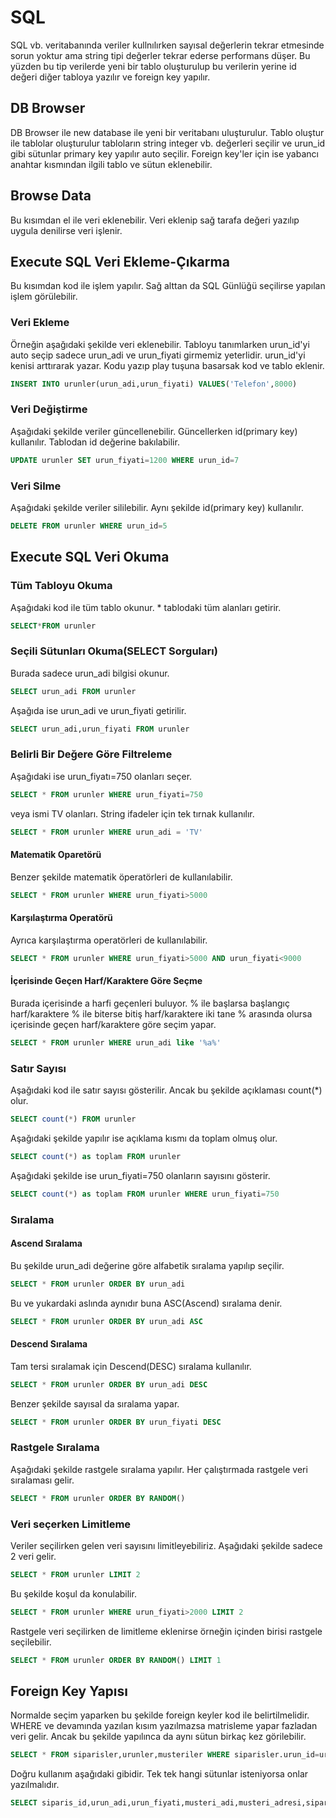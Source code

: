# SQL
SQL vb. veritabanında veriler kullnılırken sayısal değerlerin tekrar etmesinde sorun yoktur ama string tipi değerler tekrar ederse performans düşer. Bu yüzden bu tip verilerde yeni bir tablo oluşturulup bu verilerin yerine id değeri diğer tabloya yazılır ve foreign key yapılır.
## DB Browser
DB Browser ile new database ile yeni bir veritabanı uluşturulur. Tablo oluştur ile tablolar oluşturulur tabloların string integer vb. değerleri seçilir ve urun_id gibi sütunlar primary key yapılır auto seçilir. Foreign key'ler için ise  yabancı anahtar kısmından ilgili tablo ve sütun eklenebilir.

## Browse Data
Bu kısımdan el ile veri eklenebilir. Veri eklenip sağ tarafa değeri yazılıp uygula denilirse veri işlenir.

## Execute SQL Veri Ekleme-Çıkarma
Bu kısımdan kod ile işlem yapılır. Sağ alttan da SQL Günlüğü seçilirse yapılan işlem görülebilir.
### Veri Ekleme
 Örneğin aşağıdaki şekilde veri eklenebilir. Tabloyu tanımlarken urun_id'yi auto seçip  sadece urun_adi ve urun_fiyati girmemiz yeterlidir. urun_id'yi kenisi arttırarak yazar. Kodu yazıp play tuşuna basarsak kod ve tablo eklenir.
```SQL
INSERT INTO urunler(urun_adi,urun_fiyati) VALUES('Telefon',8000)
```
### Veri Değiştirme
Aşağıdaki şekilde veriler güncellenebilir. Güncellerken id(primary key) kullanılır. Tablodan id değerine bakılabilir.
```SQL
UPDATE urunler SET urun_fiyati=1200 WHERE urun_id=7
```
### Veri Silme
Aşağıdaki şekilde veriler sililebilir. Aynı şekilde id(primary key) kullanılır.
```SQL
DELETE FROM urunler WHERE urun_id=5
```

## Execute SQL Veri Okuma
### Tüm Tabloyu Okuma
Aşağıdaki kod ile tüm tablo okunur. * tablodaki tüm alanları getirir.
```SQL
SELECT*FROM urunler
```
### Seçili Sütunları Okuma(SELECT Sorguları)
Burada sadece urun_adi bilgisi okunur.
```SQL
SELECT urun_adi FROM urunler
```
Aşağıda ise urun_adi ve urun_fiyati getirilir.
```SQL
SELECT urun_adi,urun_fiyati FROM urunler
```
### Belirli Bir Değere Göre Filtreleme
Aşağıdaki ise urun_fiyatı=750 olanları seçer.
```SQL
SELECT * FROM urunler WHERE urun_fiyati=750
```
veya ismi TV olanları. String ifadeler için tek tırnak kullanılır.
```SQL
SELECT * FROM urunler WHERE urun_adi = 'TV'
```
#### Matematik Oparetörü
Benzer şekilde matematik öperatörleri de kullanılabilir.
```SQL
SELECT * FROM urunler WHERE urun_fiyati>5000
```
#### Karşılaştırma Operatörü
Ayrıca karşılaştırma operatörleri de kullanılabilir.
```SQL
SELECT * FROM urunler WHERE urun_fiyati>5000 AND urun_fiyati<9000
```
#### İçerisinde Geçen Harf/Karaktere Göre Seçme
Burada içerisinde a harfi geçenleri buluyor. % ile başlarsa başlangıç harf/karaktere % ile biterse bitiş harf/karaktere iki tane % arasında olursa içerisinde geçen harf/karaktere göre seçim yapar.
```SQL
SELECT * FROM urunler WHERE urun_adi like '%a%'
```

### Satır Sayısı
Aşağıdaki kod ile satır sayısı gösterilir. Ancak bu şekilde açıklaması count(*) olur.
```SQL
SELECT count(*) FROM urunler
```
Aşağıdaki şekilde yapılır ise açıklama kısmı da toplam olmuş olur.
```SQL
SELECT count(*) as toplam FROM urunler
```
Aşağıdaki şekilde ise urun_fiyati=750 olanların sayısını gösterir.
```SQL
SELECT count(*) as toplam FROM urunler WHERE urun_fiyati=750
```
### Sıralama
#### Ascend Sıralama
Bu şekilde urun_adi değerine göre alfabetik sıralama yapılıp seçilir. 
```SQL
SELECT * FROM urunler ORDER BY urun_adi
```
Bu ve yukardaki aslında aynıdır buna ASC(Ascend) sıralama denir.
```SQL
SELECT * FROM urunler ORDER BY urun_adi ASC
```
#### Descend Sıralama
Tam tersi sıralamak için Descend(DESC) sıralama kullanılır.
```SQL
SELECT * FROM urunler ORDER BY urun_adi DESC
```
Benzer şekilde sayısal da sıralama yapar.
```SQL
SELECT * FROM urunler ORDER BY urun_fiyati DESC
```
### Rastgele Sıralama
Aşağıdaki şekilde rastgele sıralama yapılır. Her çalıştırmada rastgele veri sıralaması gelir.
```SQL
SELECT * FROM urunler ORDER BY RANDOM()
```

### Veri seçerken Limitleme
Veriler seçilirken gelen veri sayısını limitleyebiliriz. Aşağıdaki şekilde sadece 2 veri gelir.
```SQL
SELECT * FROM urunler LIMIT 2
```
Bu şekilde koşul da konulabilir.
```SQL
SELECT * FROM urunler WHERE urun_fiyati>2000 LIMIT 2
```
Rastgele veri seçilirken de limitleme eklenirse örneğin içinden birisi rastgele seçilebilir.
```SQL
SELECT * FROM urunler ORDER BY RANDOM() LIMIT 1
```

## Foreign Key Yapısı
Normalde seçim yaparken bu şekilde foreign keyler kod ile belirtilmelidir. WHERE ve devamında yazılan kısım yazılmazsa matrisleme yapar fazladan veri gelir.  Ancak bu şekilde yapılınca da aynı sütun birkaç kez görilebilir.
```SQL
SELECT * FROM siparisler,urunler,musteriler WHERE siparisler.urun_id=urunler.urun_id AND siparisler.musteri_id=musteriler.musteri_id //Yanlış Kullanım
```
Doğru kullanım aşağıdaki gibidir. Tek tek hangi sütunlar isteniyorsa onlar yazılmalıdır.
```SQL
SELECT siparis_id,urun_adi,urun_fiyati,musteri_adi,musteri_adresi,siparis_adeti FROM siparisler,urunler,musteriler WHERE siparisler.urun_id=urunler.urun_id AND siparisler.musteri_id=musteriler.musteri_id
```









